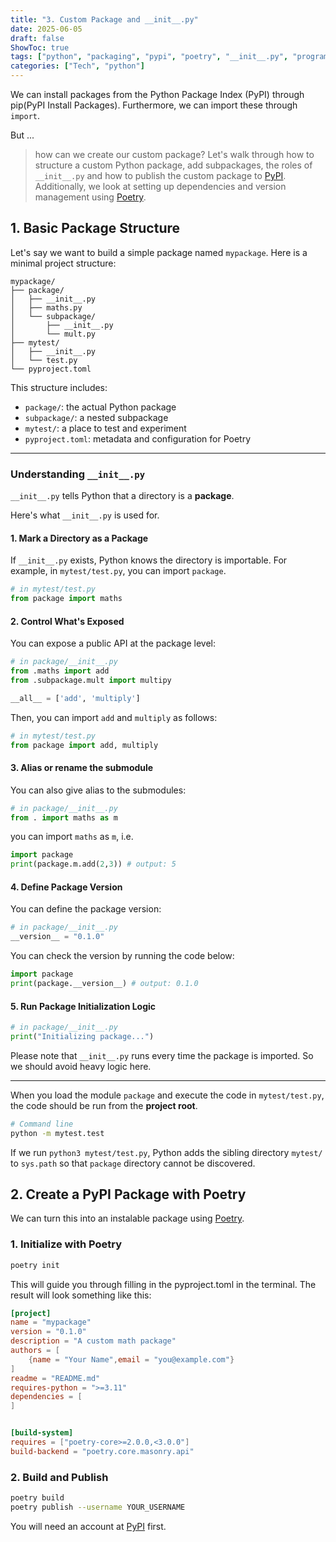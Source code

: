 ```yaml
---
title: "3. Custom Package and __init__.py"
date: 2025-06-05
draft: false
ShowToc: true
tags: ["python", "packaging", "pypi", "poetry", "__init__.py", "programming language" , "software engineering", "interview prep"]
categories: ["Tech", "python"]
---
```


We can install packages from the Python Package Index (PyPI) through pip(PyPI Install Packages). Furthermore, we can import these through `import`.

But ... 
> how can we create our custom package?
Let's walk through how to structure a custom Python package, add subpackages, the roles of `__init__.py` and how to publish the custom package to [PyPI](https://pypi.org/). Additionally, we look at setting up dependencies and version management using [Poetry](https://python-poetry.org/).

## 1. Basic Package Structure

Let's say we want to build a simple package named `mypackage`. Here is a minimal project structure:

``` text
mypackage/
├── package/
│   ├── __init__.py
│   ├── maths.py
│   └── subpackage/
│       ├── __init__.py
│       └── mult.py
├── mytest/
│   ├── __init__.py
│   └── test.py
└── pyproject.toml
```
This structure includes:

- `package/`: the actual Python package
- `subpackage/`: a nested subpackage
- `mytest/`: a place to test and experiment
- `pyproject.toml`: metadata and configuration for Poetry
---
### Understanding `__init__.py`

`__init__.py` tells Python that a directory is a **package**. 

Here's what `__init__.py` is used for.

#### 1. Mark a Directory as a Package
If `__init__.py` exists, Python knows the directory is importable. For example, in `mytest/test.py`, you can import `package`.

``` python
# in mytest/test.py
from package import maths
```

#### 2. Control What's Exposed

You can expose a public API at the package level:

``` python
# in package/__init__.py
from .maths import add
from .subpackage.mult import multipy

__all__ = ['add', 'multiply']
```

Then, you can import `add` and `multiply` as follows:

``` python
# in mytest/test.py
from package import add, multiply
```
#### 3. Alias or rename the submodule

You can also give alias to the submodules:
``` python
# in package/__init__.py
from . import maths as m
```

you can import `maths` as `m`, i.e.
``` python
import package
print(package.m.add(2,3)) # output: 5
``` 

#### 4. Define Package Version

You can define the package version:
``` python
# in package/__init__.py
__version__ = "0.1.0"
```
You can check the version by running the code below:
``` python
import package
print(package.__version__) # output: 0.1.0
```
#### 5. Run Package Initialization Logic
``` python
# in package/__init__.py
print("Initializing package...")
```
Please note that `__init__.py` runs every time the package is imported. So we should avoid heavy logic here.

---

When you load the module `package` and execute the code in `mytest/test.py`, the code should be run from the **project root**.
``` bash
# Command line
python -m mytest.test
```

If we run `python3 mytest/test.py`, Python adds the sibling directory `mytest/` to `sys.path` so that `package` directory cannot be discovered.

## 2. Create a PyPI Package with Poetry

We can turn this into an instalable package using [Poetry](https://python-poetry.org/).

### 1. Initialize with Poetry
``` bash
poetry init
```
This will guide you through filling in the pyproject.toml in the terminal.
The result will look something like this:

``` toml
[project]
name = "mypackage"
version = "0.1.0"
description = "A custom math package"
authors = [
    {name = "Your Name",email = "you@example.com"}
]
readme = "README.md"
requires-python = ">=3.11"
dependencies = [
]


[build-system]
requires = ["poetry-core>=2.0.0,<3.0.0"]
build-backend = "poetry.core.masonry.api"
```

### 2. Build and Publish
``` bash
poetry build
poetry publish --username YOUR_USERNAME
```

You will need an account at [PyPI](https://pypi.org/) first.